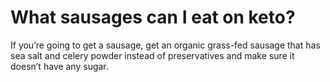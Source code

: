 # What sausages can I eat on keto?

If you’re going to get a sausage, get an organic grass-fed sausage that has sea salt and celery powder instead of preservatives and make sure it doesn’t have any sugar.